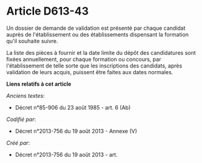 # Article D613-43

Un dossier de demande de validation est présenté par chaque candidat auprès de l'établissement ou des établissements
dispensant la formation qu'il souhaite suivre.

La liste des pièces à fournir et la date limite du dépôt des candidatures sont fixées annuellement, pour chaque formation ou
concours, par l'établissement de telle sorte que les inscriptions des candidats, après validation de leurs acquis, puissent
être faites aux dates normales.

**Liens relatifs à cet article**

_Anciens textes_:

  - Décret n°85-906 du 23 août 1985 - art. 6 (Ab)

_Codifié par_:

  - Décret n°2013-756 du 19 août 2013 -  Annexe (V)

_Créé par_:

  - Décret n°2013-756 du 19 août 2013 - art.
